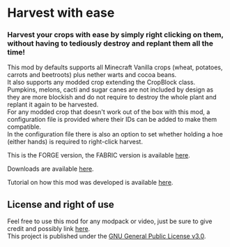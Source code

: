 # Harvest with ease
### Harvest your crops with ease by simply right clicking on them, without having to tediously destroy and replant them all the time!

This mod by defaults supports all Minecraft Vanilla crops (wheat, potatoes, carrots and beetroots) plus nether warts and cocoa beans.  
It also supports any modded crop extending the CropBlock class.  
Pumpkins, melons, cacti and sugar canes are not included by design as they are more blockish and do not require to destroy the whole plant and replant it again to be harvested.  
For any modded crop that doesn't work out of the box with this mod, a configuration file is provided where their IDs can be added to make them compatible.  
In the configuration file there is also an option to set whether holding a hoe (either hands) is required to right-click harvest.

This is the FORGE version, the FABRIC version is available [here](https://www.curseforge.com/minecraft/mc-mods/harvest-with-ease-fabric).

Downloads are available [here](https://www.curseforge.com/minecraft/mc-mods/harvest-with-ease/files).

Tutorial on how this mod was developed is available [here](https://www.twitch.tv/collections/9gBoBVnX4RZ38A).

## License and right of use
Feel free to use this mod for any modpack or video, just be sure to give credit and possibly link [here](https://github.com/Nyphet/harvest-with-ease#readme).  
This project is published under the [GNU General Public License v3.0](https://github.com/Nyphet/harvest-with-ease/blob/master/LICENSE).

